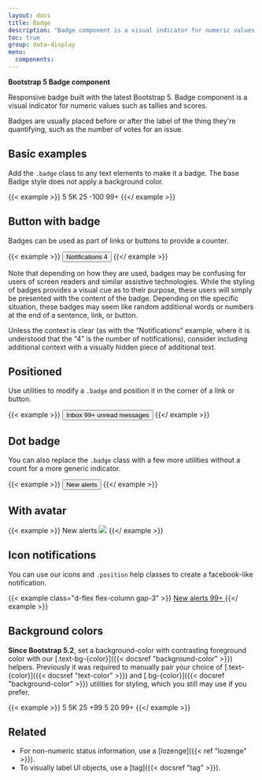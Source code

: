 ```yaml
---
layout: docs
title: Badge
description: "Badge component is a visual indicator for numeric values such as tallies and scores."
toc: true
group: data-display
menu:
  components:
---
```


**Bootstrap 5 Badge component**

Responsive badge built with the latest Bootstrap 5. Badge component is a visual indicator for numeric values such as tallies and scores.

Badges are usually placed before or after the label of the thing they're quantifying, such as the number of votes for an issue. 

## Basic examples

Add the `.badge` class to any text elements to make it a badge. The base Badge style does not apply a background color.

{{< example >}}
<span class="badge bg-neutral-40">5</span>
<span class="badge text-bg-primary">5K</span>
<span class="badge text-bg-danger">25</span>
<span class="badge bg-red-50 text-red-500">-100</span>
<span class="badge bg-green-50 text-green-500">99+</span>
{{</ example >}}

## Button with badge

Badges can be used as part of links or buttons to provide a counter.

{{< example >}}
<button type="button" class="btn btn-primary">
  Notifications <span class="badge text-bg-danger ms-2">4</span>
</button>
{{</ example >}}

Note that depending on how they are used, badges may be confusing for users of screen readers and similar assistive technologies. While the styling of badges provides a visual cue as to their purpose, these users will simply be presented with the content of the badge. Depending on the specific situation, these badges may seem like random additional words or numbers at the end of a sentence, link, or button.

Unless the context is clear (as with the “Notifications” example, where it is understood that the “4” is the number of notifications), consider including additional context with a visually hidden piece of additional text.


## Positioned

Use utilities to modify a `.badge` and position it in the corner of a link or button.

{{< example >}}
<button type="button" class="btn btn-primary position-relative">
  Inbox
  <span class="position-absolute top-0 start-100 translate-middle badge rounded-pill text-bg-danger">
    99+
    <span class="visually-hidden">unread messages</span>
  </span>
</button>
{{</ example >}}

## Dot badge

You can also replace the `.badge` class with a few more utilities without a count for a more generic indicator.

{{< example >}}
<button class="btn btn-primary position-relative">
  <i class="fa-solid fa-envelope"></i>
  <span class="position-absolute top-0 start-100 translate-middle p-1 text-bg-danger border border-light rounded-circle">
    <span class="visually-hidden">New alerts</span>
  </span>
</button>
{{</ example >}}

## With avatar

{{< example >}}
<span class="avatar rounded">
  <span class="position-absolute top-0 start-100 translate-middle p-1 bg-danger border border-light rounded-circle">
    <span class="visually-hidden">New alerts</span>
  </span>
  <img class="rounded" src="/images/avatar/1.jpg" />
</span>
{{</ example >}}

## Icon notifications

You can use our icons and `.position` help classes to create a facebook-like notification.

{{< example class="d-flex flex-column gap-3" >}}
<a class="position-relative" href="#">
  <i class="fa-solid fa-envelope fa-lg"></i>
  <span class="badge position-absolute translate-middle-x text-bg-danger border p-1">
    <span class="visually-hidden">New alerts</span>
  </span>
</a>
<a class="position-relative" href="#">
  <i class="fa-solid fa-envelope fa-2xl"></i>
   <span class="position-absolute translate-middle badge rounded-pill text-bg-danger">99+</span>
</a>
{{</ example >}}

## Background colors

**Since Bootstrap 5.2**, set a background-color with contrasting foreground color with our [.text-bg-{color}]({{< docsref "background-color" >}}) helpers. Previously it was required to manually pair your choice of [.text-{color}]({{< docsref "text-color" >}}) and [.bg-{color}]({{< docsref "background-color" >}}) utilities for styling, which you still may use if you prefer.

{{< example >}}
<span class="badge text-bg-primary">5</span>
<span class="badge text-bg-secondary">5K</span>
<span class="badge text-bg-danger">25</span>
<span class="badge text-bg-success">+99</span>
<span class="badge text-bg-warning">5</span>
<span class="badge text-bg-info">20</span>
<span class="badge bg-green-50 text-green-500">99+</span>
{{</ example >}}

## Related

- For non-numeric status information, use a [lozenge]({{< ref "lozenge" >}}).
- To visually label UI objects, use a [tag]({{< docsref "tag" >}}).